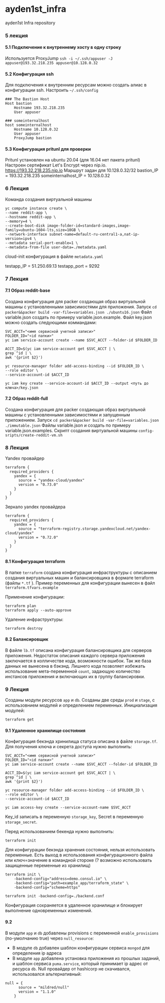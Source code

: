 # ayden1st_infra
ayden1st Infra repository

### 5 лекция
#### 5.1 Подключение к внутреннему хосту в одну строку
Используется ProxyJump
`ssh -i ~/.ssh/appuser -J appuser@193.32.218.235 appuser@10.128.0.32`
#### 5.2 Конфигурация ssh
Для подключения к внутренним ресурсам можно создать алиас в конфигурации ssh.
Настроить `~/.ssh/config`
```
### The Bastion Host
Host bastion
    Hostname 193.32.218.235
    User appuser

### someinternalhost
host someinternalhost
    Hostname 10.128.0.32
    User appuser
    ProxyJump bastion
```
#### 5.3 Конфигурация pritunl для проверки
Pritunl установлен на ubuntu 20.04 (для 16.04 нет пакета pritunl)
Настроен сертификат Let's Encrypt через nip.io.
https://193.32.218.235.nip.io
Маршрут задан для 10.128.0.32/32
bastion_IP = 193.32.218.235
someinternalhost_IP = 10.128.0.32

### 6 Лекция
Команда создания виртуальной машины
```
yc compute instance create \
--name reddit-app \
--hostname reddit-app \
--memory=4 \
--create-boot-disk image-folder-id=standard-images,image-family=ubuntu-1604-lts,size=10GB \
--network-interface subnet-name=default-ru-central1-a,nat-ip-version=ipv4 \
--metadata serial-port-enable=1 \
--metadata-from-file user-data=./metadata.yaml
```
cloud-init конфигурация в файле `metadata.yaml`

testapp_IP = 51.250.69.13
testapp_port = 9292

### 7 Лекция
#### 7.1 Образ reddit-base
Создана конфигурация для packer создающая образ виртуальной машины с установленными зависимостями для приложения.
Запуск `cd packer&&packer build -var-file=variables.json ./ubuntu16.json`
Файл variable.json создать по примеру variable.json.example.
Файл key.json можно создать следующими коммандами:
```
SVC_ACCT="<имя сервисной учетной записи>"
FOLDER_ID="<id папки>"
yc iam service-account create --name $SVC_ACCT --folder-id $FOLDER_ID

ACCT_ID=$(yc iam service-account get $SVC_ACCT | \
grep ^id | \
awk '{print $2}')

yc resource-manager folder add-access-binding --id $FOLDER_ID \
--role editor \
--service-account-id $ACCT_ID

yc iam key create --service-account-id $ACCT_ID --output <путь до ключа>/key.json
```
#### 7.2 Образ reddit-full
Создана конфигурация для packer создающая образ виртуальной машины с установленными зависимостями и запущенным приложением.
Запуск `cd packer&&packer build -var-file=variables.json ./immutable.json`
Файлы variable.json и создать по примеру variable.json.examples.
Скрипт создания виртуальной машины `config-sripts/create-reddit-vm.sh`

### 8 Лекция
Yandex провайдер
```
terraform {
  required_providers {
    yandex = {
      source = "yandex-cloud/yandex"
      version = "0.73.0"
    }
  }
}
```
Зеркало yandex провайдера
```
terraform {
  required_providers {
    yandex = {
      source = "terraform-registry.storage.yandexcloud.net/yandex-cloud/yandex"
      version = "0.72.0"
    }
  }
}
```
#### 8.1 Конфигурация terraform
В папке `terraform` создана конфигурация инфраструктуры с описанием создания виртуальных машин и балансировщика в формате terraform (файлы `*.tf` ). Пример переменных для конфигурации вынесен в файл `terraform.tfvars.example`

Применение конфигурации:
```
terraform plan
terraform apply --auto-approve
```
Удаление инфраструктуры:
```
terraform destroy
```
#### 8.2 Балансировщик
В файле `lb.tf` описана конфигурация балансировщика для серверов приложения.
Недостаток описания каждого сервера приложения заключается в колличестве кода, возможности ошибок. Так же база данных не вынесена в бэкэнд.
Лишнего кода позволяет избежать использование мета-переменной `count`, задающую количество инстансов приложения и включающих их в группу балансировки.

### 9 Лекция
Созданы модули ресурсов `app` и `db`.
Созданы две среды `prod` и `stage`, с использовнием модулей и определением переменных.
Инициализация модулей:
```
terraform get
```
#### 9.1 Удаленное хранилище состояния
Конфигурация бекэнда хринилища статуса описана в файле `storage.tf`.
Для получения ключа и секрета доступа нужно выполнить:
```
SVC_ACCT="<имя сервисной учетной записи>"
FOLDER_ID="<id папки>"
yc iam service-account create --name $SVC_ACCT --folder-id $FOLDER_ID

ACCT_ID=$(yc iam service-account get $SVC_ACCT | \
grep ^id | \
awk '{print $2}')

yc resource-manager folder add-access-binding --id $FOLDER_ID \
--role editor \
--service-account-id $ACCT_ID

yc iam access-key create --service-account-name $SVC_ACCT
```
Key_id записать в переменную `storage_key`, Secret в переменную `storage_secret`.

Перед использованием бекенда нужно выполнить:
```
terraform init
```
Для конфигурации бекэнда хранения состояния, нельзя использовать переменные.
Есть выход в использования конфигурационного файла или ключ=значение в командной стороке (? возможно использовать защищенные переменные из хранилищ)
```
terraform init \
    -backend-config="address=demo.consul.io" \
    -backend-config="path=example_app/terraform_state" \
    -backend-config="scheme=https"
```
```
terraform init -backend-config=./backend.conf
```
Конфигурация сохраняется в удаленное хранилище и блокирует выполнение одновременных изменений.
#### 9.2
В модули `app` и `db` добавлены provisions с переменной `enable_provisions` (по-умолчанию true) через `null_resource`:
- В модуле `db` добавлен шаблон конфигурации сервиса `mongod` для определения ip адреса
- В модуле `app` добавлена установка приложения из прошлых заданий, и шаблон сервиса `puma.service`, который принимает ip адрес от ресурса `db`.
Null провайдер от hashicorp не скачивался, использовался альтернативный:
```
null = {
      source = "mildred/null"
      version = "1.1.0"
    }
```
